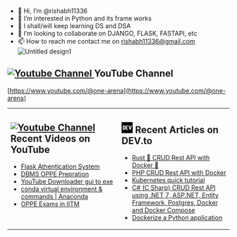 - 👋 Hi, I’m @rishabh11336
- 👀 I’m interested in Python and its frame works
- 🌱 I shall/will keep learning DS and DSA
- 💞️ I’m looking to collaborate on DJANGO, FLASK, FASTAPI, etc
- 📫 How to reach me contact me on rishabh11336@gmail.com
![Untitled design1](https://user-images.githubusercontent.com/67859818/173318249-18052157-c2d3-4f98-be42-a163ed21e54e.png)

## <a href="[https://www.youtube.com/@one-arena](https://www.youtube.com/@one-arena)"><img src="https://cdn.worldvectorlogo.com/logos/youtube-icon.svg" title="YouTube ChannelDocker" alt="Youtube Channel" width="30"/> </a>   YouTube Channel

[https://www.youtube.com/@one-arena](https://www.youtube.com/@one-arena)
 


 
 <table><tr><td valign="top" width="50%">

## <a href="https://www.youtube.com/@one-arena"><img src="https://cdn.worldvectorlogo.com/logos/youtube-icon.svg" title="YouTube ChannelDocker" alt="Youtube Channel" width="30"/> </a>   Recent Videos on YouTube      
 
<!-- YOUTUBE-VIDEOS-LIST:START -->
- [Flask Athentication System](https://www.youtube.com/playlist?list=PLOWpNXd4d3vTlhmOJw0lsfawIXeyj8Sxb)
- [DBMS OPPE Prepration](https://www.youtube.com/playlist?list=PLOWpNXd4d3vQETIZYvCZxTdewFYCo5b47)
- [YouTube Downloader gui to exe](https://youtu.be/jFiN497Jpes)
- [conda virtual environment & commands | Anaconda](https://youtu.be/oCY4NJWwYAo)
- [OPPE Exams in IITM](https://www.youtube.com/playlist?list=PLOWpNXd4d3vQ359QkTPDCunKZ32SXX2bF)
<!-- YOUTUBE-VIDEOS-LIST:END --> 
 
</td><td valign="top" width="50%">

## <a href="https://dev.to/francescoxx"><img src="https://github.com/FrancescoXX/FrancescoXX/blob/main/dev-black.png" title="DEV" alt="DEV" width="25"/></a>   Recent Articles on DEV.to     
 <!-- DEVTO-BLOG-LIST:START -->
- [Rust 🦀 CRUD Rest API with Docker 🐳](https://dev.to/francescoxx/rust-crud-rest-api-3n45)
- [PHP CRUD Rest API with Docker](https://dev.to/francescoxx/php-crud-rest-api-with-docker-2c3f)
- [Kubernetes quick tutorial](https://dev.to/francescoxx/kubernetes-quick-tutorial-2el7)
- [C# &lpar;C Sharp&rpar; CRUD Rest API using .NET 7, ASP.NET, Entity Framework, Postgres, Docker and Docker Compose](https://dev.to/francescoxx/c-c-sharp-crud-rest-api-using-net-7-aspnet-entity-framework-postgres-docker-and-docker-compose-493a)
- [Dockerize a Python application](https://dev.to/francescoxx/dockerize-a-python-application-1olg)
<!-- DEVTO-BLOG-LIST:END -->

</td></tr></table>

<!---
rishabh11336/rishabh11336 is a ✨ special ✨ repository because its `README.md` (this file) appears on your GitHub profile.
You can click the Preview link to take a look at your changes.
--->
